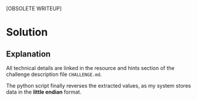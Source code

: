 [OBSOLETE WRITEUP]

# Solution

## Explanation

All technical details are linked in the resource and hints section of the challenge description file `CHALLENGE.md`.

The python script finally reverses the extracted values, as my system stores data in the **little endian** format.
